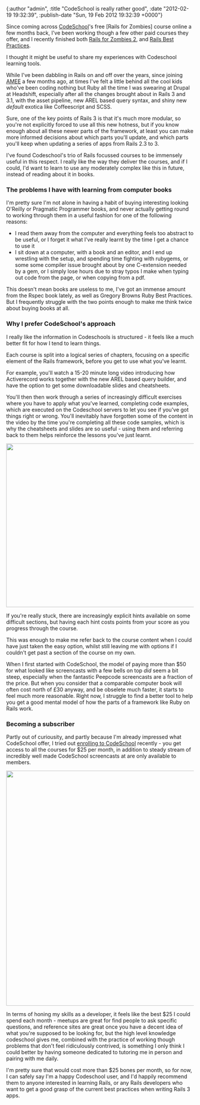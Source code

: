 

{:author "admin", :title "CodeSchool is really rather good", :date "2012-02-19 19:32:39", :publish-date "Sun, 19 Feb 2012 19:32:39 +0000"}



<!-- content below -->

Since coming across [CodeSchool][]'s free [Rails for Zombies] course online a few months back, I've been working though a few other paid courses they offer, and I recently finished both [Rails for Zombies 2](http://www.codeschool.com/courses/rails-for-zombies-2 "Rails for Zombies 2 - Code School"), and [Rails Best Practices](http://www.codeschool.com/courses/rails-best-practices "Rails Best Practices - Code School"). 

I thought it might be useful to share my experiences with Codeschool learning tools. 

While I've been dabbling in Rails on and off over the years, since joining [AMEE][] a few months ago, at times I've felt a little behind all the cool kids who've been coding nothing but Ruby all the time I was swearing at Drupal at Headshift, especially after all the changes brought about in Rails 3 and 3.1, with the asset pipeline, new AREL based query syntax, and shiny new _default_ exotica like Coffeescript and SCSS.

Sure, one of the key points of Rails 3 is that it's much more modular, so you're not explicitly forced to use all this new hotness, but if you know enough about all these newer parts of the framework, at least you can make more informed decisions about which parts you'll update, and which parts you'll keep when updating a series of apps from Rails 2.3 to 3.

I've found Codeschool's trio of Rails focussed courses to be immensely useful in this respect. I really like the way they deliver the courses, and if I could, I'd want to learn to use any moderately complex like this in future, instead of reading about it in books.

### The problems I have with learning from computer books

I'm pretty sure I'm not alone in having a habit of buying interesting looking O'Reilly or Pragmatic Programmer books, and never actually getting round to working through them in a useful fashion for one of the following reasons:

- I read them away from the computer and everything feels too abstract to be useful, or I forget it what I've really learnt by the time I get a chance to use it
- I sit down at a computer, with a book and an editor, and I end up wrestling with the setup, and spending time fighting with rubygems, or some some compiler issue brought about by one C-extension needed by a gem, or I simply lose hours due to stray typos I make when typing out code from the page, or when copying from a pdf.

This doesn't mean books are useless to me, I've got an immense amount from the Rspec book lately, as well as Gregory Browns Ruby Best Practices. But I frequently struggle with the two points enough to make me think twice about buying books at all.

### Why I prefer CodeSchool's approach

I really like the information in Codeschools is structured - it feels like a much better fit for how I tend to learn things. 

Each course is split into a logical series of chapters, focusing on a specific element of the Rails framework, before you get to use what you've learnt.

For example, you'll watch a 15-20 minute long video introducing how Activerecord works together with the new AREL based query builder, and have the option to get some downloadable slides and cheatsheets.

You'll then then work through a series of increasingly difficult exercises where you have to apply what you've learned, completing code examples, which are executed on the Codeschool servers to let you see if you've got things right or wrong. You'll inevitably have forgotten some of the content in the video by the time you're completing all these code samples, which is why the cheatsheets and slides are so useful - using them and referring back to them helps reinforce the lessons you've just learnt.

<a href="http://chrisadams.me.uk/wordpress/wp-content/uploads/2012/02/Preview.png"><img src="http://chrisadams.me.uk/wordpress/wp-content/uploads/2012/02/Preview-1024x770.png" alt="" title="Preview" width="584" height="439" class="alignnone size-large wp-image-655" /></a>

If you're really stuck, there are increasingly explicit hints available on some difficult sections, but having each hint costs points from your score as you progress through the course. 

This was enough to make me refer back to the course content when I could have just taken the easy option, whilst still leaving me with options if I couldn't get past a section of the course on my own.

When I first started with CodeSchool, the model of paying more than $50 for what looked like screencasts with a few bells on top _did_ seem a bit steep, especially when the fantastic Peepcode screencasts are a fraction of the price. But when you consider that a comparable computer book will often cost north of £30 anyway, and be obselete much faster, it starts to feel much more reasonable. Right now, I struggle to find a better tool to help you get a good mental model of how the parts of a framework like Ruby on Rails work. 

### Becoming a subscriber

Partly out of curiousity, and partly because I'm already impressed what CodeSchool offer, I tried out [enrolling to CodeSchool](http://www.codeschool.com/enroll "Code School Enrollment - Code School") recently - you get access to all the courses for $25 per month, in addition to steady stream of incredibly well made CodeSchool screencasts at are only available to members.

<a href="http://chrisadams.me.uk/wordpress/wp-content/uploads/2012/02/Firefox2.png"><img src="http://chrisadams.me.uk/wordpress/wp-content/uploads/2012/02/Firefox2.png" alt="" title="Firefox" width="963" height="630" class="alignnone size-full wp-image-659" /></a>

In terms of honing my skills as a developer, it feels like the best $25 I could spend each month - meetups are great for find people to ask specific questions, and reference sites are great once you have a decent idea of what you're supposed to be looking for, but the high level knowledge codeschool gives me, combined with the practice of working though problems that don't feel ridiculously contrived, is something I only think I could better by having someone dedicated to tutoring me in person and pairing with me daily. 

I'm pretty sure that would cost more than $25 bones per month, so for now, I can safely say I'm a happy Codeschool user, and I'd happily recommend them to anyone interested in learning Rails, or any Rails developers who want to get a good grasp of the current best practices when writing Rails 3 apps. 



<!-- links -->

[CodeSchool]: http://www.codeschool.com
[AMEE]: http://www.amee.com/


